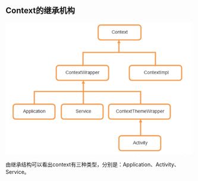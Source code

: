 ## Context的继承机构
![1609731423(1)](/assets/1609731423(1).png)

由继承结构可以看出context有三种类型，分别是：Application、Activity、Service。

